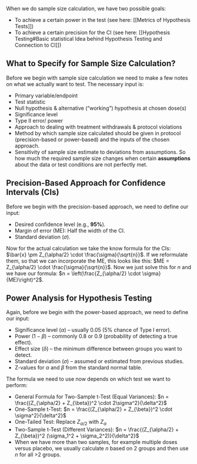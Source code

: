 When we do sample size calculation, we have two possible goals:
- To achieve a certain power in the test (see here: [[Metrics of Hypothesis Tests]])
- To achieve a certain precision for the CI (see here: [[Hypothesis Testing#Basic statistical Idea behind Hypothesis Testing and Connection to CI]])
## What to Specify for Sample Size Calculation?
Before we begin with sample size calculation we need to make a few notes on what we actually want to test. The necessary input is: 
- Primary variable/endpoint
- Test statistic
- Null hypothesis & alternative (“working”) hypothesis at chosen dose(s)
- Significance level
- Type II error/ power
- Approach to dealing with treatment withdrawals & protocol violations
- Method by which sample size calculated should be given in protocol (precision-based or power-based) and the inputs of the chosen approach.
- Sensitivity of sample size estimate to deviations from assumptions. So how much the required sample size changes when certain **assumptions** about the data or test conditions are not perfectly met.
## **Precision-Based Approach for Confidence Intervals (CIs)**
Before we begin with the precision-based approach, we need to define our input: 
- Desired confidence level (e.g., **95%**).
- Margin of error (ME): Half the width of the CI.
- Standard deviation ($\sigma$).

Now for the actual calculation we take the know formula for the CIs: $\bar{x} \pm Z_{\alpha/2} \cdot \frac{\sigma}{\sqrt{n}}$. If we reformulate them, so that we can incorporate the ME, this looks like this: $ME = Z_{\alpha/2} \cdot \frac{\sigma}{\sqrt{n}}$. Now we just solve this for $n$ and we have our formula: $n = \left(\frac{Z_{\alpha/2} \cdot \sigma}{ME}\right)^2$.
## **Power Analysis for Hypothesis Testing**
Again, before we begin with the power-based approach, we need to define our input: 
- Significance level ($\alpha$) – usually 0.05 (5% chance of Type I error).
- Power ($1 - \beta$) – commonly 0.8 or 0.9 (probability of detecting a true effect).
- Effect size ($\delta$) – the minimum difference between groups you want to detect.
- Standard deviation ($\sigma$) – assumed or estimated from previous studies.
- Z-values for $\alpha$ and $\beta$ from the standard normal table.

The formula we need to use now depends on which test we want to perform:
- General Formula for Two-Sample t-Test (Equal Variances): $n = \frac{(Z_{\alpha/2} + Z_{\beta})^2 \cdot 2\sigma^2}{\delta^2}$
- One-Sample t-Test: $n = \frac{(Z_{\alpha/2} + Z_{\beta})^2 \cdot \sigma^2}{\delta^2}$
- One-Tailed Test: Replace $Z_{\alpha/2}$ with $Z_{\alpha}$
- Two-Sample t-Test (Different Variances): $n = \frac{(Z_{\alpha/2} + Z_{\beta})^2 (\sigma_1^2 + \sigma_2^2)}{\delta^2}$
- When we have more than two samples, for example multiple doses versus placebo, we usually calculate $n$ based on 2 groups and then use $n$ for all >2 groups.

